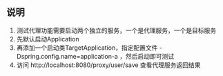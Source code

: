 ## 说明
1. 测试代理功能需要启动两个独立的服务，一个是代理服务，一个是目标服务
2. 先默认启动Application
3. 再添加一个启动类TargetApplication，指定配置文件 -Dspring.config.name=application-a ，然后启动即可测试
4. 访问 http://localhost:8080/proxy/user/save 查看代理服务返回结果